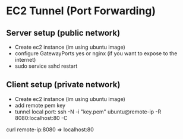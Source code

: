 # EC2 Tunnel (Port Forwarding)

## Server setup (public network)

- Create ec2 instance (im using ubuntu image)
- configure GatewayPorts yes or nginx (if you want to expose to the internet)
- sudo service sshd restart

## Client setup (private network)

- Create ec2 instance (im using ubuntu image)
- add remote pem key
- tunnel local port: ssh -N -i "key.pem" ubuntu@remote-ip -R 8080:localhost:80 -C

curl remote-ip:8080 => localhost:80
